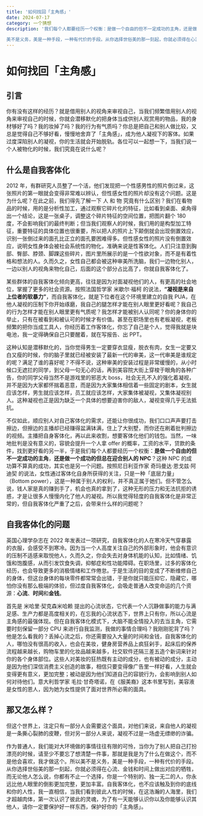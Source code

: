```yaml
---
title: '如何找回「主角感」'
date: 2024-07-17
category: 一个猜想
description: '我们每个人都要经历一个权衡：是做一个自由的但不一定成功的主角，还是做一个成功的但总在迎合别人的 NPC？

美不是义务，美是一种手段，一种有代价的手段。从你选择世俗美的那一刻起，你就必须得在心流、金钱和时间上做出对应的牺牲，而无论他人怎么说，你都有不止一个选择，你是一个特别的、独一无二的人，你永远比他人眼里的倒影更加完整，更加丰富。'
---
```


# 如何找回「主角感」

## 引言

你有没有这样的经历？就是借用别人的视角来审视自己，当我们频繁借用别人的视角来审视自己的时候，你就会潜移默化的把身体当成供别人观赏用的物品，我的身材够好了吗？我的妆掉了吗？我的行为有气质吗？你总是把自己和别人做比较，又总是觉得自己不够好看，慢慢地舍弃了「主角感」，成为他人凝视下的客体。如果过度深陷别人的凝视，你的生活就会开始脱轨。各位可以一起想一下，当我们说一个人被物化的时候，我们究竟在说什么呢？

## 什么是自我客体化

2012 年，有群研究人员整了一个活，他们发现把一个性感男性的照片倒过来，这张照片的第一眼就会变得非常难以辨认，但性感女性的照片却没有这个问题。这是为什么呢？在此之前，我们得先了解一下 人 和 物 究竟有什么区别？我们在看物品的时候，用的是分析性加工，通过观察它碎片化的特征，比如看到桌面、桌角得出一个结论，这是一张桌子，调整这个碎片特征的空间位置，把图片翻个 180 度，不会影响我们的最终判断；但当我们观察人的时候，我们用的是构型加工特征，重要特征的具体位置也很重要，所以把人的照片上下颠倒就会出现倒置效应，识别一张倒过来的面孔比正立的面孔要困难得多。但性感女性的照片没有倒置效应，说明女性身体会被社会系统性的物化，准确来说是性客体化。人们只注意到胸部、臀部、脖颈、脚踝这些碎片，图片里所展示的是一个性欲对象，而不是有着性格和想法的人。久而久之，女性自己都会被这种审美所洗脑，我们一边物化别人，一边以别人的视角来物化自己，后面的这个部分占比高了，你就自我客体化了。

某些群体的自我客体化倾向更高，往往是因为对面凝视他们的人，有更高的社会地位，掌握了更多的社会资源。按照法国哲学家 米歇尔·福柯 的说法，**“凝视是来自上位者的软暴力”**，而自我客体化，就是下位者在这个环境里建立的自我 PUA，在他人凝视的压制下你开始琢磨，我自己的腿怎样才能在别人眼里更好看呢？我自己的行为怎样才能在别人眼里更有气质呢？我怎样才能被别人认同呢？你的身体你的举止，只有在被看到和被认可的时候才有价值。甚至在职场里也有老板凝视，老板频繁的把你当成工具人，你经历着工作客体化，你忘了自己是个人，觉得我就是块电池，我一定得确保自己只要醒着，就在写报告、出 PPT。

这种认知是潜移默化的，当你觉得男生一定要穿衣显瘦，脱衣有肉，女生一定要又白又瘦的时候，你的脑子里就已经被安装了最新一代的审美，这一代审美是谁规定的呢？满足了谁的喜好呢？不得不说，这种审美的安装过程是非常缓慢的，从小时候口无遮拦的同学，到父母一句无心的话，再到美容院大街上穿梭于眼角的各种广告，你的同学父母当然不是游戏里的邪恶大 boss，社会无孔不入的强化着凝视，并不是因为大家都怀揣着恶意，而是因为大家集体相信着一些固定的剧本，女生就应该怎样，男生就应该怎样，员工就应该怎样，大家集体被凝视，又集体凝视别人。这种凝视也正是因为缺乏一个具体的想要迫害你的敌人，凝视变得几乎无法抵抗。

不仅如此，顺应别人对自己客体化的需求，还能让你很成功，我们口口声声要打击擦边，但擦边的主播却已经赚得盆满钵满，住上了大别墅，而你还在刷着批判擦边的视频。主播把自身客体化，再以此来收割，想要客体化他们的钱包。当然，一味地批判是没有意义的，容貌会提升一个人拿 offer 的概率，工资的水平，贷款的条件，找到更好看的另一半，于是我们每个人都要经历一个权衡：**是做一个自由的但不一定成功的主角**，**还是做一个成功的但总在迎合别人的 NPC**？这种 NPC 的成功算不算真的成功，其实也是另一个问题。按照尼日利亚作家 奇玛曼达·恩戈兹·阿迪契 的说法，女性通过客体化自身所获得的关注，只是一种「底层力量」（Bottom power），这是一种属于别人的权利，并不真正属于她们。但不管怎么说，钱人家是真的赚到手了，机会也真的拿到了，这种无形的压力和无法抗拒的诱惑，才是让很多人慢慢内化了他人的凝视。所以我觉得轻度的自我客体化是非常正常的，但自我客体化严重了之后，会带来什么样的问题呢？

## 自我客体化的问题

英国心理学杂志在 2022 年发表过一项研究，自我客体化的人在寒冷天气穿暴露的衣服，会感受不到寒冷。因为当一个人高度关注自己的外部形象时，他会有意识的压制不适感来取悦他人，久而久之，你会失去对身体机能的认知，比如情绪、饥饿和饱腹感，从而引发饮食失调，抑郁症和性功能障碍。在职场里，过多的客体化经历，也会导致更多的消极情绪和工作倦怠。于是生活的目的变成了不断维修自己的身体，但这台身体的每块零件都常常会出错，于是你就只能压抑它，隐藏它，哪怕你没有那么极端的体验，但过度自我客体化，会吸走普通人改变命运的几个资源：**心流**、**时间**和**金钱**。

首先是 米哈里·契克森米哈赖 提出的心流状态，它代表一个人沉静做事的能力与满足感、生产力都是高度相关的，在忘我的心流状态下，世界上只有你，所以心流是主角感的最强体现。但在自我客体化模式下，大脑不能全情投入的去当主角，它需要时刻保留一部分 CPU 来进行自我监测，我做的事情合理吗？我刚刚驼背了吗？他是怎么看我的？丢掉心流之后，你还需要投入大量的时间和金钱，自我客体化的人，哪怕没有很高的收入，也会在美妆，健身房营养品上疯狂剁手，起床后的保养流程越来越长，购物车里的化妆品越来越多，社交软件还隔三差五造个新词来针对你的各个身体部位。这些人对美妆的狂热既有主动的成分，也有被动的成分，主动是因为他们深信消费主义创造的故事，相信只要变得像广告里一样好看，人生就会变得更有意义，更加完整；被动是因为他们知道自己的容貌行为，会影响到别人如何对待他们。意大利哲学家 毛拉·甘奇塔诺，在《服美裔》这本书里写到，美容液是女性的恩人，因为她为女性提供了面对世界所必需的面具。

## 那又怎么样？

但这个世界上，注定只有一部分人会需要这个面具，对他们来说，来自他人的凝视是一条撕心裂肺的皮鞭，但对另一部分人来说，凝视不过是一场虚无缥缈的诈骗。

作为普通人，我们能对大环境做的事情往往有限的可怜，当你为了别人把自己打扮漂亮的时候，请至少不要忘了想清楚一件事，那就是我是为了什么在做这个，而不是他会喜欢，我才做这个。所以美不是义务，美是一种手段，一种有代价的手段。从你选择世俗美的那一刻起，你就必须得在心流、金钱和时间上做出对应的牺牲，而无论他人怎么说，你都有不止一个选择，你是一个特别的、独一无二的人，你永远比他人眼里的倒影更加完整，更加丰富。自我客体化，也不应该触及到你的底线和你的人性，我一直相信，当我们看到彼此人性的时候，在这浩瀚的人海里，我们才超越肉体，第一次认识了彼此的灵魂，为了有一天能够认识你以及你能够认识其他人，请你一定要保护好一样东西，保护好你的「主角感」。